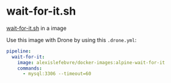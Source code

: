 # wait-for-it.sh

[wait-for-it.sh](https://github.com/vishnubob/wait-for-it) in a image

Use this image with Drone by using this `.drone.yml`:

```yml
pipeline:
  wait-for-it:
    image: alexislefebvre/docker-images:alpine-wait-for-it
    commands:
      - mysql:3306 --timeout=60
```
